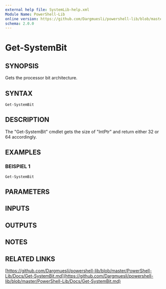 ```yaml
---
external help file: SystemLib-help.xml
Module Name: PowerShell-Lib
online version: https://github.com/Dargmuesli/powershell-lib/blob/master/PowerShell-Lib/Docs/Get-SystemBit.md
schema: 2.0.0
---
```


# Get-SystemBit

## SYNOPSIS
Gets the processor bit architecture.

## SYNTAX

```
Get-SystemBit
```

## DESCRIPTION
The "Get-SystemBit" cmdlet gets the size of "IntPtr" and return either 32 or 64 accordingly.

## EXAMPLES

### BEISPIEL 1
```
Get-SystemBit
```

## PARAMETERS

## INPUTS

## OUTPUTS

## NOTES

## RELATED LINKS

[https://github.com/Dargmuesli/powershell-lib/blob/master/PowerShell-Lib/Docs/Get-SystemBit.md](https://github.com/Dargmuesli/powershell-lib/blob/master/PowerShell-Lib/Docs/Get-SystemBit.md)

